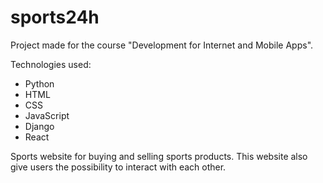 # sports24h

Project made for the course "Development for Internet and Mobile Apps".

Technologies used:
- Python
- HTML
- CSS
- JavaScript
- Django
- React

Sports website for buying and selling sports products.
This website also give users the possibility to interact with each other.
